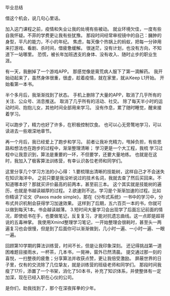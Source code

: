 毕业总结

借这个机会，说几句心里话。

加入这门课程之前，疫情和失业让我的处境有些被动。
就业环境欠佳，一度有些自我怀疑。不菲的学费更让我有些犹豫。
那段时间经常审视镜中的自己：臃肿的身型，平凡的能力，不小的年纪。
焦虑，每天像个热锅上的蚂蚁，把每一分钟用来打游戏、看剧、杀时间，借疲惫缓解。
很迷茫，没有计划，也没有方向，不知道下一站哪里。
恐慌，被长年加班透支的身体、没有收入、随时止步的职业生涯。


有一天，我删掉了一个游戏APP。
那感觉像是膏荒病人服下了第一滴解药。
我开始动起来了，虽然身体很重，很虚，趁着疫情，就在家里，就从Keep L1开始。
开始看第一本书。


半个多月后，我渐渐找到了状态。
手机上删除了大量的APP，取消了几乎所有的关注、公众号、消息推送。
取消了几乎所有的活动、社交。
除了每天半小时的运动时间、抱抱儿女，其他时间全部用来学习。
没有作息，累了随时睡觉，醒来接着学习。

可以跑步了，精力也好了许多，在积极控制饮食。
也可以心无旁鹜地学习，可以读进去一些艰深地章节。


再一个月后，我已经爱上了跑步和学习。
前者让我补充精力，甩掉负担，有些思路和想法也在跑步的过程中，渐渐整理清晰；
学习更是一个大工程，我梳
学习过程中让我意识到，算法是重要的一环，不但要学，还要大量地练。
也就是在这时，我加入了极客算法训练营，有幸认识各位老师和同学们。


这里分享几个学习方法的小心得：
  1.要梳理出清晰的技能树，这样自己才不会迷失在知识海洋中。
    之前只要是我没听说过的技术名词，我就去查了然后买回来。不知道哪本好？那就买评价最高的前两本，甚至前三本。
    这个其实就是技能树的遍历，也就是书越读越厚的过程。
  2.欲速则不达。学习是个渐渐加速的过程。比如你精读了论文《Paxos made simple》，那在《分布式系统》一书中的学习中，分布式共识机制会获得学习加速效果。
    这样到了后期，五六百页一本的书，你就可以做到每天1本。书会越读越薄。
  3.短时间大量学习会出现学了后面忘记前面的情况，即使纸书在手，也要做笔记，反复复习，才能对抗遗忘曲线。这一点即是超哥说的五毒神掌。
    我使用Xmind整理学习笔记，一开始整理会很耗时，甚至头一两遍复习也会很慢，但是到了后面你可以渐渐做到，几小时一遍、一小时一遍、一眼一遍。


回顾第10学期的算法训练营，时间不长，但是让我印象深刻。
还记得挑战第一道困难题目接雨水，一杯茶，几本书，一晃神，窗外已然清晨。
提交通过那一刻的喜悦，一扫整夜的疲惫；分享算法并收获点赞，更让我倍受激励。
屏蔽世界的日子里，仅有的交流除了几位挚友，就是训练营的班级老师和同学们。
那段时间我瘦了17斤，添置了一个书架，消化了50本书，补充了知识体系，并使整体有一定加深，现在已经入职在心仪的公司。


是你们，助我找到了，那个在深夜挥拳的少年。

